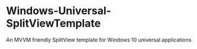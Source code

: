 # Windows-Universal-SplitViewTemplate
An MVVM friendly SplitView template for Windows 10 universal applications

